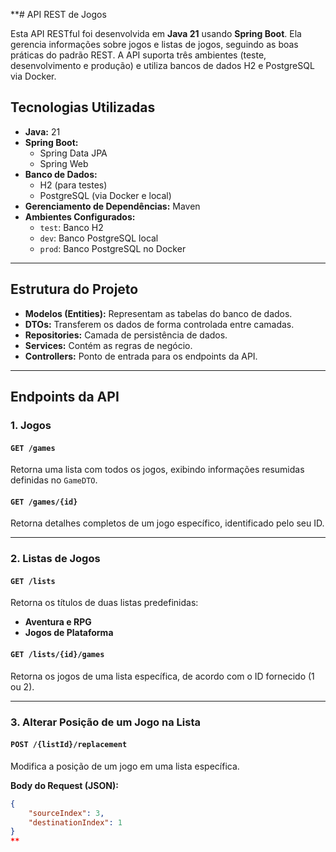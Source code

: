 **# API REST de Jogos

Esta API RESTful foi desenvolvida em **Java 21** usando **Spring Boot**. Ela gerencia informações sobre jogos e listas de jogos, seguindo as boas práticas do padrão REST. A API suporta três ambientes (teste, desenvolvimento e produção) e utiliza bancos de dados H2 e PostgreSQL via Docker.

## Tecnologias Utilizadas

- **Java:** 21
- **Spring Boot:**
  - Spring Data JPA
  - Spring Web
- **Banco de Dados:**
  - H2 (para testes)
  - PostgreSQL (via Docker e local)
- **Gerenciamento de Dependências:** Maven
- **Ambientes Configurados:**
  - `test`: Banco H2
  - `dev`: Banco PostgreSQL local
  - `prod`: Banco PostgreSQL no Docker

---

## Estrutura do Projeto

- **Modelos (Entities):** Representam as tabelas do banco de dados.
- **DTOs:** Transferem os dados de forma controlada entre camadas.
- **Repositories:** Camada de persistência de dados.
- **Services:** Contém as regras de negócio.
- **Controllers:** Ponto de entrada para os endpoints da API.

---

## Endpoints da API

### **1. Jogos**
#### `GET /games`
Retorna uma lista com todos os jogos, exibindo informações resumidas definidas no `GameDTO`.

#### `GET /games/{id}`
Retorna detalhes completos de um jogo específico, identificado pelo seu ID.

---

### **2. Listas de Jogos**
#### `GET /lists`
Retorna os títulos de duas listas predefinidas:  
- **Aventura e RPG**
- **Jogos de Plataforma**

#### `GET /lists/{id}/games`
Retorna os jogos de uma lista específica, de acordo com o ID fornecido (1 ou 2).  

---

### **3. Alterar Posição de um Jogo na Lista**
#### `POST /{listId}/replacement`
Modifica a posição de um jogo em uma lista específica.

**Body do Request (JSON):**
```json
{
    "sourceIndex": 3,
    "destinationIndex": 1
}
**
